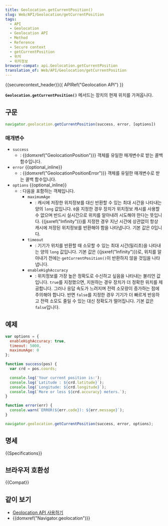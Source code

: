 ```yaml
---
title: Geolocation.getCurrentPosition()
slug: Web/API/Geolocation/getCurrentPosition
tags:
  - API
  - Geolocation
  - Geolocation API
  - Method
  - Reference
  - Secure context
  - getCurrentPosition
  - 위치
  - 위치정보
browser-compat: api.Geolocation.getCurrentPosition
translation_of: Web/API/Geolocation/getCurrentPosition
---
```

{{securecontext_header}}{{ APIRef("Geolocation API") }}

**`Geolocation.getCurrentPosition()`** 메서드는 장치의 현재 위치를 가져옵니다.

## 구문

```js
navigator.geolocation.getCurrentPosition(success, error, [options])
```

### 매개변수

- `success`
  - : {{domxref("GeolocationPosition")}} 객체를 유일한 매개변수로 받는 콜백 함수입니다.
- `error` {{optional_inline}}
  - : {{domxref("GeolocationPositionError")}} 객체를 유일한 매개변수로 받는 콜백 함수입니다.
- `options` {{optional_inline}}
  - : 다음을 포함하는 객체입니다.
    - `maximumAge`
      - : 캐시에 저장한 위치정보를 대신 반환할 수 있는 최대 시간을 나타내는 양의 `long` 값입니다. `0`을 지정한 경우 장치가 위치정보 캐시를 사용할 수 없으며 반드시 실시간으로 위치를 알아내려 시도해야 한다는 뜻입니다. {{jsxref("Infinity")}}를 지정한 경우 지난 시간에 상관없이 항상 캐시에 저장된 위치정보를 반환해야 함을 나타냅니다. 기본 값은 0입니다.
    - `timeout`
      - : 기기가 위치를 반환할 때 소모할 수 있는 최대 시간(밀리초)을 나타내는 양의 `long` 값입니다. 기본 값은 {{jsxref("Infinity")}}로, 위치를 알아내기 전에는 `getCurrentPosition()`이 반환하지 않을 것임을 나타냅니다.
    - `enableHighAccuracy`
      - : 위치정보를 가장 높은 정확도로 수신하고 싶음을 나타내는 불리언 값입니다. `true`를 지정했으면, 지원하는 경우 장치가 더 정확한 위치를 제공합니다. 그러나 응답 속도가 느려지며 전력 소모량이 증가하는 점에 주의해야 합니다. 반면 `false`를 지정한 경우 기기가 더 빠르게 반응하고 전력 소모도 줄일 수 있는 대신 정확도가 떨어집니다. 기본 값은 `false`입니다.

## 예제

```js
var options = {
  enableHighAccuracy: true,
  timeout: 5000,
  maximumAge: 0
};

function success(pos) {
  var crd = pos.coords;

  console.log('Your current position is:');
  console.log(`Latitude : ${crd.latitude}`);
  console.log(`Longitude: ${crd.longitude}`);
  console.log(`More or less ${crd.accuracy} meters.`);
}

function error(err) {
  console.warn(`ERROR(${err.code}): ${err.message}`);
}

navigator.geolocation.getCurrentPosition(success, error, options);
```

## 명세

{{Specifications}}

## 브라우저 호환성

{{Compat}}

## 같이 보기

- [Geolocation API 사용하기](/ko/docs/Web/API/Geolocation_API/Using_the_Geolocation_API)
- {{domxref("Navigator.geolocation")}}
